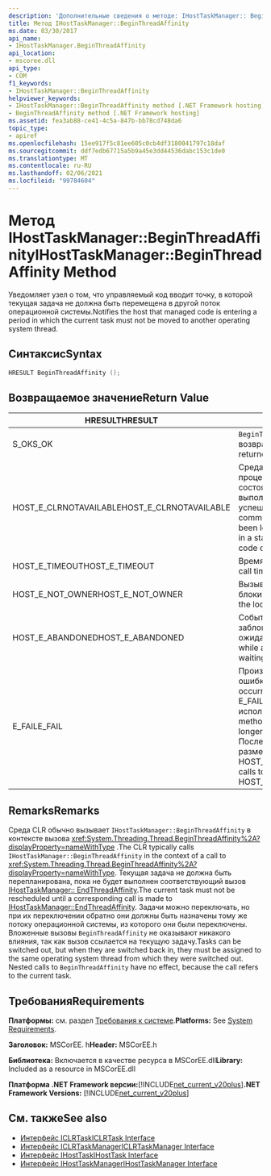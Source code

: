 ```yaml
---
description: 'Дополнительные сведения о методе: IHostTaskManager:: BeginThreadAffinity'
title: Метод IHostTaskManager::BeginThreadAffinity
ms.date: 03/30/2017
api_name:
- IHostTaskManager.BeginThreadAffinity
api_location:
- mscoree.dll
api_type:
- COM
f1_keywords:
- IHostTaskManager::BeginThreadAffinity
helpviewer_keywords:
- IHostTaskManager::BeginThreadAffinity method [.NET Framework hosting]
- BeginThreadAffinity method [.NET Framework hosting]
ms.assetid: fea3ab88-ce41-4c5a-847b-bb78cd748da6
topic_type:
- apiref
ms.openlocfilehash: 15ee917f5c81ee605c0cb4df3180041797c18daf
ms.sourcegitcommit: ddf7edb67715a5b9a45e3dd44536dabc153c1de0
ms.translationtype: MT
ms.contentlocale: ru-RU
ms.lasthandoff: 02/06/2021
ms.locfileid: "99784604"
---
```

# <a name="ihosttaskmanagerbeginthreadaffinity-method"></a><span data-ttu-id="1c3d8-103">Метод IHostTaskManager::BeginThreadAffinity</span><span class="sxs-lookup"><span data-stu-id="1c3d8-103">IHostTaskManager::BeginThreadAffinity Method</span></span>

<span data-ttu-id="1c3d8-104">Уведомляет узел о том, что управляемый код вводит точку, в которой текущая задача не должна быть перемещена в другой поток операционной системы.</span><span class="sxs-lookup"><span data-stu-id="1c3d8-104">Notifies the host that managed code is entering a period in which the current task must not be moved to another operating system thread.</span></span>  
  
## <a name="syntax"></a><span data-ttu-id="1c3d8-105">Синтаксис</span><span class="sxs-lookup"><span data-stu-id="1c3d8-105">Syntax</span></span>  
  
```cpp  
HRESULT BeginThreadAffinity ();  
```  
  
## <a name="return-value"></a><span data-ttu-id="1c3d8-106">Возвращаемое значение</span><span class="sxs-lookup"><span data-stu-id="1c3d8-106">Return Value</span></span>  
  
|<span data-ttu-id="1c3d8-107">HRESULT</span><span class="sxs-lookup"><span data-stu-id="1c3d8-107">HRESULT</span></span>|<span data-ttu-id="1c3d8-108">Описание:</span><span class="sxs-lookup"><span data-stu-id="1c3d8-108">Description</span></span>|  
|-------------|-----------------|  
|<span data-ttu-id="1c3d8-109">S_OK</span><span class="sxs-lookup"><span data-stu-id="1c3d8-109">S_OK</span></span>|<span data-ttu-id="1c3d8-110">`BeginThreadAffinity` успешно возвращено.</span><span class="sxs-lookup"><span data-stu-id="1c3d8-110">`BeginThreadAffinity` returned successfully.</span></span>|  
|<span data-ttu-id="1c3d8-111">HOST_E_CLRNOTAVAILABLE</span><span class="sxs-lookup"><span data-stu-id="1c3d8-111">HOST_E_CLRNOTAVAILABLE</span></span>|<span data-ttu-id="1c3d8-112">Среда CLR не была загружена в процесс, или среда CLR находится в состоянии, в котором она не может выполнить управляемый код или успешно обработать вызов.</span><span class="sxs-lookup"><span data-stu-id="1c3d8-112">The common language runtime (CLR) has not been loaded into a process, or the CLR is in a state in which it cannot run managed code or process the call successfully.</span></span>|  
|<span data-ttu-id="1c3d8-113">HOST_E_TIMEOUT</span><span class="sxs-lookup"><span data-stu-id="1c3d8-113">HOST_E_TIMEOUT</span></span>|<span data-ttu-id="1c3d8-114">Время ожидания вызова истекло.</span><span class="sxs-lookup"><span data-stu-id="1c3d8-114">The call timed out.</span></span>|  
|<span data-ttu-id="1c3d8-115">HOST_E_NOT_OWNER</span><span class="sxs-lookup"><span data-stu-id="1c3d8-115">HOST_E_NOT_OWNER</span></span>|<span data-ttu-id="1c3d8-116">Вызывающий объект не владеет блокировкой.</span><span class="sxs-lookup"><span data-stu-id="1c3d8-116">The caller does not own the lock.</span></span>|  
|<span data-ttu-id="1c3d8-117">HOST_E_ABANDONED</span><span class="sxs-lookup"><span data-stu-id="1c3d8-117">HOST_E_ABANDONED</span></span>|<span data-ttu-id="1c3d8-118">Событие было отменено, пока заблокированный поток или волокно ожидают его.</span><span class="sxs-lookup"><span data-stu-id="1c3d8-118">An event was canceled while a blocked thread or fiber was waiting on it.</span></span>|  
|<span data-ttu-id="1c3d8-119">E_FAIL</span><span class="sxs-lookup"><span data-stu-id="1c3d8-119">E_FAIL</span></span>|<span data-ttu-id="1c3d8-120">Произошла неизвестная фатальная ошибка.</span><span class="sxs-lookup"><span data-stu-id="1c3d8-120">An unknown catastrophic failure occurred.</span></span> <span data-ttu-id="1c3d8-121">Когда метод возвращает E_FAIL, среда CLR больше не может использоваться в процессе.</span><span class="sxs-lookup"><span data-stu-id="1c3d8-121">When a method returns E_FAIL, the CLR is no longer usable within the process.</span></span> <span data-ttu-id="1c3d8-122">Последующие вызовы методов размещения возвращают HOST_E_CLRNOTAVAILABLE.</span><span class="sxs-lookup"><span data-stu-id="1c3d8-122">Subsequent calls to hosting methods return HOST_E_CLRNOTAVAILABLE.</span></span>|  
  
## <a name="remarks"></a><span data-ttu-id="1c3d8-123">Remarks</span><span class="sxs-lookup"><span data-stu-id="1c3d8-123">Remarks</span></span>  

 <span data-ttu-id="1c3d8-124">Среда CLR обычно вызывает `IHostTaskManager::BeginThreadAffinity` в контексте вызова <xref:System.Threading.Thread.BeginThreadAffinity%2A?displayProperty=nameWithType> .</span><span class="sxs-lookup"><span data-stu-id="1c3d8-124">The CLR typically calls `IHostTaskManager::BeginThreadAffinity` in the context of a call to <xref:System.Threading.Thread.BeginThreadAffinity%2A?displayProperty=nameWithType>.</span></span> <span data-ttu-id="1c3d8-125">Текущая задача не должна быть перепланирована, пока не будет выполнен соответствующий вызов [IHostTaskManager:: EndThreadAffinity](ihosttaskmanager-endthreadaffinity-method.md).</span><span class="sxs-lookup"><span data-stu-id="1c3d8-125">The current task must not be rescheduled until a corresponding call is made to [IHostTaskManager::EndThreadAffinity](ihosttaskmanager-endthreadaffinity-method.md).</span></span> <span data-ttu-id="1c3d8-126">Задачи можно переключать, но при их переключении обратно они должны быть назначены тому же потоку операционной системы, из которого они были переключены. Вложенные вызовы `BeginThreadAffinity` не оказывают никакого влияния, так как вызов ссылается на текущую задачу.</span><span class="sxs-lookup"><span data-stu-id="1c3d8-126">Tasks can be switched out, but when they are switched back in, they must be assigned to the same operating system thread from which they were switched out. Nested calls to `BeginThreadAffinity` have no effect, because the call refers to the current task.</span></span>  
  
## <a name="requirements"></a><span data-ttu-id="1c3d8-127">Требования</span><span class="sxs-lookup"><span data-stu-id="1c3d8-127">Requirements</span></span>  

 <span data-ttu-id="1c3d8-128">**Платформы:** см. раздел [Требования к системе](../../get-started/system-requirements.md).</span><span class="sxs-lookup"><span data-stu-id="1c3d8-128">**Platforms:** See [System Requirements](../../get-started/system-requirements.md).</span></span>  
  
 <span data-ttu-id="1c3d8-129">**Заголовок:** MSCorEE. h</span><span class="sxs-lookup"><span data-stu-id="1c3d8-129">**Header:** MSCorEE.h</span></span>  
  
 <span data-ttu-id="1c3d8-130">**Библиотека:** Включается в качестве ресурса в MSCorEE.dll</span><span class="sxs-lookup"><span data-stu-id="1c3d8-130">**Library:** Included as a resource in MSCorEE.dll</span></span>  
  
 <span data-ttu-id="1c3d8-131">**Платформа .NET Framework версии:**[!INCLUDE[net_current_v20plus](../../../../includes/net-current-v20plus-md.md)]</span><span class="sxs-lookup"><span data-stu-id="1c3d8-131">**.NET Framework Versions:** [!INCLUDE[net_current_v20plus](../../../../includes/net-current-v20plus-md.md)]</span></span>  
  
## <a name="see-also"></a><span data-ttu-id="1c3d8-132">См. также</span><span class="sxs-lookup"><span data-stu-id="1c3d8-132">See also</span></span>

- [<span data-ttu-id="1c3d8-133">Интерфейс ICLRTask</span><span class="sxs-lookup"><span data-stu-id="1c3d8-133">ICLRTask Interface</span></span>](iclrtask-interface.md)
- [<span data-ttu-id="1c3d8-134">Интерфейс ICLRTaskManager</span><span class="sxs-lookup"><span data-stu-id="1c3d8-134">ICLRTaskManager Interface</span></span>](iclrtaskmanager-interface.md)
- [<span data-ttu-id="1c3d8-135">Интерфейс IHostTask</span><span class="sxs-lookup"><span data-stu-id="1c3d8-135">IHostTask Interface</span></span>](ihosttask-interface.md)
- [<span data-ttu-id="1c3d8-136">Интерфейс IHostTaskManager</span><span class="sxs-lookup"><span data-stu-id="1c3d8-136">IHostTaskManager Interface</span></span>](ihosttaskmanager-interface.md)

